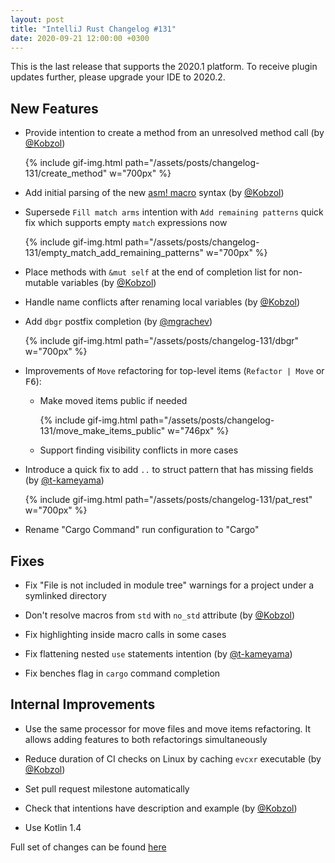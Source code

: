 ```yaml
---
layout: post
title: "IntelliJ Rust Changelog #131"
date: 2020-09-21 12:00:00 +0300
---
```



This is the last release that supports the 2020.1 platform. To receive plugin updates further, please upgrade your IDE to 2020.2.

## New Features

<!-- https://github.com/intellij-rust/intellij-rust/pull/6039 -->
<!-- https://github.com/intellij-rust/intellij-rust/pull/6102 -->
* Provide intention to create a method from an unresolved method call (by [@Kobzol])

    {% include gif-img.html path="/assets/posts/changelog-131/create_method" w="700px" %}

<!-- https://github.com/intellij-rust/intellij-rust/pull/5928 -->
* Add initial parsing of the new [asm! macro](https://github.com/rust-lang/rfcs/blob/master/text/2873-inline-asm.md) syntax (by [@Kobzol])

<!-- https://github.com/intellij-rust/intellij-rust/pull/5720 -->
* Supersede `Fill match arms` intention with `Add remaining patterns` quick fix which supports empty `match` expressions now

    {% include gif-img.html path="/assets/posts/changelog-131/empty_match_add_remaining_patterns" w="700px" %}

<!-- https://github.com/intellij-rust/intellij-rust/pull/5369 -->
* Place methods with `&mut self` at the end of completion list for non-mutable variables (by [@Kobzol])

<!-- https://github.com/intellij-rust/intellij-rust/pull/5657 -->
* Handle name conflicts after renaming local variables (by [@Kobzol])

<!-- https://github.com/intellij-rust/intellij-rust/pull/5956 -->
* Add `dbgr` postfix completion (by [@mgrachev])

    {% include gif-img.html path="/assets/posts/changelog-131/dbgr" w="700px" %}

* Improvements of `Move` refactoring for top-level items (`Refactor | Move` or <kbd>F6</kbd>):
    <!-- https://github.com/intellij-rust/intellij-rust/pull/6010 -->
    * Make moved items public if needed

        {% include gif-img.html path="/assets/posts/changelog-131/move_make_items_public" w="746px" %}

    <!-- https://github.com/intellij-rust/intellij-rust/pull/6078 -->
    * Support finding visibility conflicts in more cases

<!-- https://github.com/intellij-rust/intellij-rust/pull/6057 -->
* Introduce a quick fix to add `..` to struct pattern that has missing fields (by [@t-kameyama])

    {% include gif-img.html path="/assets/posts/changelog-131/pat_rest" w="700px" %}

<!-- https://github.com/intellij-rust/intellij-rust/pull/5995 -->
* Rename "Cargo Command" run configuration to "Cargo"

## Fixes

<!-- https://github.com/intellij-rust/intellij-rust/pull/6075 -->
* Fix "File is not included in module tree" warnings for a project under a symlinked directory

<!-- https://github.com/intellij-rust/intellij-rust/pull/6033 -->
* Don't resolve macros from `std` with `no_std` attribute (by [@Kobzol])

<!-- https://github.com/intellij-rust/intellij-rust/pull/6041 -->
* Fix highlighting inside macro calls in some cases

<!-- https://github.com/intellij-rust/intellij-rust/pull/6049 -->
* Fix flattening nested `use` statements intention (by [@t-kameyama])

<!-- https://github.com/intellij-rust/intellij-rust/pull/6056 -->
* Fix benches flag in `cargo` command completion

## Internal Improvements

<!-- https://github.com/intellij-rust/intellij-rust/pull/6080 -->
* Use the same processor for move files and move items refactoring. It allows adding features to both refactorings simultaneously

<!-- https://github.com/intellij-rust/intellij-rust/pull/6069 -->
* Reduce duration of CI checks on Linux by caching `evcxr` executable (by [@Kobzol])

<!-- https://github.com/intellij-rust/intellij-rust/pull/6051 -->
* Set pull request milestone automatically

<!-- https://github.com/intellij-rust/intellij-rust/pull/6042 -->
* Check that intentions have description and example (by [@Kobzol])

<!-- https://github.com/intellij-rust/intellij-rust/pull/6017 -->
* Use Kotlin 1.4

Full set of changes can be found [here](https://github.com/intellij-rust/intellij-rust/milestone/39?closed=1)

[@Kobzol]: https://github.com/Kobzol
[@mgrachev]: https://github.com/mgrachev
[@t-kameyama]: https://github.com/t-kameyama
